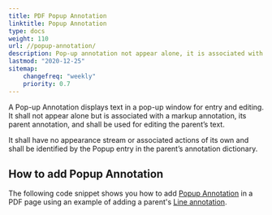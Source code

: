```yaml
---
title: PDF Popup Annotation 
linktitle: Popup Annotation
type: docs
weight: 110
url: //popup-annotation/
description: Pop-up annotation not appear alone, it is associated with a Markup annotation, its parent annotation, and shall be used for editing the parent’s text.
lastmod: "2020-12-25"
sitemap:
    changefreq: "weekly"
    priority: 0.7
---
```


A Pop-up Annotation displays text in a pop-up window for entry and editing. It shall not appear alone but is associated with a markup annotation, its parent annotation, and shall be used for editing the parent’s text.

It shall have no appearance stream or associated actions of its own and shall be identified by the Popup entry in the parent’s annotation dictionary.

## How to add Popup Annotation

The following code snippet shows you how to add [Popup Annotation](https://apireference.aspose.com/pdf/java/com.aspose.pdf/PopupAnnotation) in a PDF page using an example of adding a parent's [Line annotation](/pdf/java/line-annotation/).

```java

```
